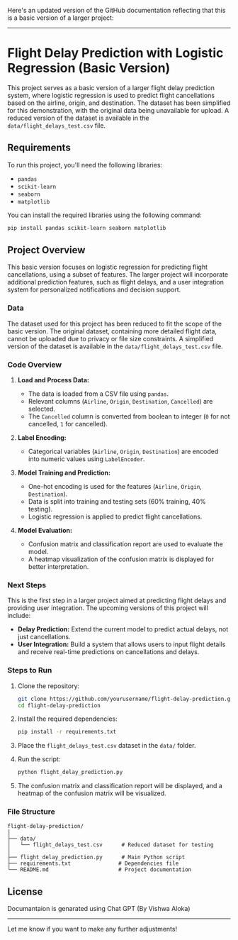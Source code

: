 Here's an updated version of the GitHub documentation reflecting that this is a basic version of a larger project:

---

# Flight Delay Prediction with Logistic Regression (Basic Version)

This project serves as a basic version of a larger flight delay prediction system, where logistic regression is used to predict flight cancellations based on the airline, origin, and destination. The dataset has been simplified for this demonstration, with the original data being unavailable for upload. A reduced version of the dataset is available in the `data/flight_delays_test.csv` file.

## Requirements

To run this project, you'll need the following libraries:

* `pandas`
* `scikit-learn`
* `seaborn`
* `matplotlib`

You can install the required libraries using the following command:

```bash
pip install pandas scikit-learn seaborn matplotlib
```

## Project Overview

This basic version focuses on logistic regression for predicting flight cancellations, using a subset of features. The larger project will incorporate additional prediction features, such as flight delays, and a user integration system for personalized notifications and decision support.

### Data

The dataset used for this project has been reduced to fit the scope of the basic version. The original dataset, containing more detailed flight data, cannot be uploaded due to privacy or file size constraints. A simplified version of the dataset is available in the `data/flight_delays_test.csv` file.

### Code Overview

1. **Load and Process Data:**

   * The data is loaded from a CSV file using `pandas`.
   * Relevant columns (`Airline`, `Origin`, `Destination`, `Cancelled`) are selected.
   * The `Cancelled` column is converted from boolean to integer (`0` for not cancelled, `1` for cancelled).

2. **Label Encoding:**

   * Categorical variables (`Airline`, `Origin`, `Destination`) are encoded into numeric values using `LabelEncoder`.

3. **Model Training and Prediction:**

   * One-hot encoding is used for the features (`Airline`, `Origin`, `Destination`).
   * Data is split into training and testing sets (60% training, 40% testing).
   * Logistic regression is applied to predict flight cancellations.

4. **Model Evaluation:**

   * Confusion matrix and classification report are used to evaluate the model.
   * A heatmap visualization of the confusion matrix is displayed for better interpretation.

### Next Steps

This is the first step in a larger project aimed at predicting flight delays and providing user integration. The upcoming versions of this project will include:

* **Delay Prediction:** Extend the current model to predict actual delays, not just cancellations.
* **User Integration:** Build a system that allows users to input flight details and receive real-time predictions on cancellations and delays.

### Steps to Run

1. Clone the repository:

   ```bash
   git clone https://github.com/yourusername/flight-delay-prediction.git
   cd flight-delay-prediction
   ```

2. Install the required dependencies:

   ```bash
   pip install -r requirements.txt
   ```

3. Place the `flight_delays_test.csv` dataset in the `data/` folder.

4. Run the script:

   ```bash
   python flight_delay_prediction.py
   ```

5. The confusion matrix and classification report will be displayed, and a heatmap of the confusion matrix will be visualized.

### File Structure

```
flight-delay-prediction/
│
├── data/
│   └── flight_delays_test.csv      # Reduced dataset for testing
│
├── flight_delay_prediction.py      # Main Python script
├── requirements.txt               # Dependencies file
└── README.md                      # Project documentation
```

## License

Documantaion is genarated using Chat GPT (By Vishwa Aloka)

---

Let me know if you want to make any further adjustments!
